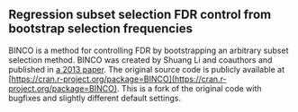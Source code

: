 ## Regression subset selection FDR control from bootstrap selection frequencies

BINCO is a method for controlling FDR by bootstrapping an arbitrary subset selection method. BINCO was created by Shuang Li and coauthors and published in [a 2013 paper](https://doi.org/10.1214/12-AOAS589). The original source code is publicly available at [https://cran.r-project.org/package=BINCO](https://cran.r-project.org/package=BINCO). This is a fork of the original code with bugfixes and slightly different default settings. 
